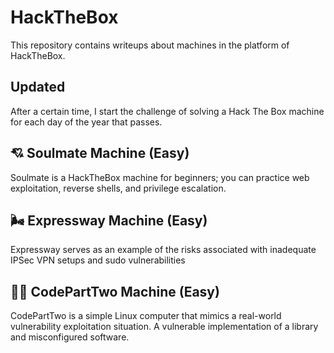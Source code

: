 # HackTheBox
This repository contains writeups about machines in the platform of HackTheBox.

## Updated
After a certain time, I start the challenge of solving a Hack The Box machine for each day of the year that passes.

## 💘 Soulmate Machine (Easy)
Soulmate is a HackTheBox machine for beginners; you can practice web exploitation, reverse shells, and privilege escalation.

## 🌬️ Expressway Machine (Easy)
Expressway serves as an example of the risks associated with inadequate IPSec VPN setups and sudo vulnerabilities

## 👨‍💻 CodePartTwo Machine (Easy)
CodePartTwo is a simple Linux computer that mimics a real-world vulnerability exploitation situation. A vulnerable implementation of a library and misconfigured software.
